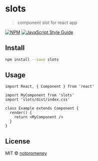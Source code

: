 # slots

> component slot for react app

[![NPM](https://img.shields.io/npm/v/slots.svg)](https://www.npmjs.com/package/slots) [![JavaScript Style Guide](https://img.shields.io/badge/code_style-standard-brightgreen.svg)](https://standardjs.com)

## Install

```bash
npm install --save slots
```

## Usage

```tsx
import React, { Component } from 'react'

import MyComponent from 'slots'
import 'slots/dist/index.css'

class Example extends Component {
  render() {
    return <MyComponent />
  }
}
```

## License

MIT © [notpromeney](https://github.com/notpromeney)

